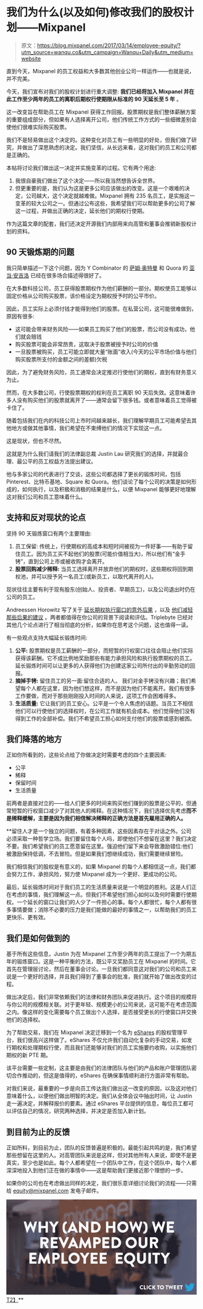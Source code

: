 # 我们为什么(以及如何)修改我们的股权计划——Mixpanel

> 原文：<https://blog.mixpanel.com/2017/03/14/employee-equity/?utm_source=wanqu.co&utm_campaign=Wanqu+Daily&utm_medium=website>

直到今天，Mixpanel 的员工权益和大多数其他创业公司一样运作——也就是说，并不完美。

今天，我们宣布对我们的股权计划进行重大调整: **我们已经将加入 Mixpanel 并在此工作至少两年的员工的离职后期权行使期限从标准的 90 天延长至 5 年** 。

这一改变旨在帮助员工在 Mixpanel 获得工作回报。股票期权是我们整体薪酬方案的重要组成部分，但如果有人选择离开公司，他们传统工作方式的一些细微差别会使他们很难实际购买股票。

我们不是轻易做出这个决定的。这种变化对员工有一些明显的好处，但我们做了研究，并做出了深思熟虑的决定。我们坚信，从长远来看，这对我们的员工和公司都是正确的。

本帖将讨论我们做出这一决定并实施变革的过程。它有两个用途:

1.  我很自豪我们做出了这个决定——所以我当然想告诉全世界。
2.  但更重要的是，我们认为这是更多公司应该做出的改变。这是一个艰难的决定，公司越大，这个决定就越难做。Mixpanel 拥有 235 名员工，是实施这一变革的较大公司之一。但通过公布这些，我希望我们可以帮助更多的公司了解这一过程，并做出正确的决定，延长他们的期权行使期。

作为这篇文章的配套，我们还决定开源我们内部用来向高管和董事会推销新股权计划的资料。

## 90 天锻炼期的问题

我只简单描述一下这个问题，因为 Y Combinator 的 [萨姆·奥特曼](http://blog.samaltman.com/employee-equity) 和 Quora 的 [亚当·安吉洛](https://dangelo.quora.com/10-Year-Exercise-Periods-Make-Sense) 已经在很多场合描述得很好了。

在大多数科技公司，员工获得股票期权作为他们薪酬的一部分。期权使员工能够以固定价格从公司购买股票，该价格设定为期权授予时的公平市价。

因此，员工实际上必须付钱才能得到他们的股票。在私营公司，这可能很难做到，原因有很多:

*   这可能会带来财务风险——如果员工购买了他们的股票，而公司没有成功，他们就会赔钱
*   购买股票可能会非常昂贵，这取决于股票被授予时公司的价值
*   一旦股票被购买，员工可能立即就大量“账面”收入(今天的公平市场价值与他们购买股票所支付的金额之间的差额)欠税

因此，为了避免财务风险，员工通常会决定推迟行使他们的期权，直到有财务意义为止。

然而，在大多数公司，行使股票期权的权利在员工离职 90 天后失效。这意味着许多人没有购买他们的股票就离开了——通常会留下很多钱。或者意味着员工觉得被卡住了。

随着包括我们在内的科技公司上市时间越来越长，我们理解早期员工可能希望去其他地方或做其他事情，我们希望在不束缚他们的情况下实现这一点。

这是现状，但也不尽然。

这就是为什么我们请我们的法律副总裁 Justin Lau 研究我们的选择，并就最合理、最公平的员工权益方法提出建议。

他与多家公司的代表进行了交谈，这些公司都选择了更长的锻炼时间，包括 Pinterest、比特币基地、Square 和 Quora。他们谈论了每个公司的决策是如何形成的，如何执行，以及积极和消极的结果是什么，以便 Mixpanel 能够更好地理解这对我们公司和员工意味着什么。

## 支持和反对现状的论点

坚持 90 天锻炼窗口有两个主要理由:

1.  员工保留: 传统上，行使期权的高成本和短时间被视为一件好事——有助于留住员工。因为员工买不起他们的股票(可能价值相当大)，所以他们有“金手铐”，直到公司上市或被收购才会离开。
2.  **股票回购减少稀释:** 当员工选择离开并放弃他们的期权时，这些期权将回到期权池，并可以授予另一名员工(或新员工，以取代离开的人)。

现状往往主要有利于现有股东(创始人、投资者、早期员工)，以及公司退出时仍在公司的员工。

Andreessen Horowitz 写了关于 [延长期权执行窗口的意外后果](http://a16z.com/2016/06/23/options-timing/) ，以及 [他们减轻那些后果的建议](http://a16z.com/2016/07/26/options-plan/) 。两者都值得在你公司的背景下阅读和评估。Triplebyte 已经对其他几个论点进行了相当彻底的分析，如果你在思考这个问题，这也值得一读。

有一些观点支持大幅延长锻炼时间:

1.  **公平:** 股票期权是员工薪酬的一部分，而短暂的行权窗口往往会阻止他们实际获得该薪酬。它不成比例地奖励那些有能力承担风险和执行股票期权的员工。延长锻炼时间可以让更多的人获得他们为创建这家公司所付出的辛勤劳动的回报。
2.  **摘掉手铐:** 留住员工的另一面:留住合适的人。 我们对金手铐没有兴趣；我们希望每个人都在这里，因为他们想这样，而不是因为他们不能离开。我们有很多工作要做，而对于那些刚刚投入时间的人来说，这项工作会困难得多。
3.  **生活质量:** 它让我们的员工安心。公平是一个令人焦虑的话题。当员工不相信他们可以行使他们的选择权时，在公司工作就有机会成本。他们觉得他们没有得到工作的全部补偿。我们不希望员工担心如何支付他们的股票或感到被困。

## 我们降落的地方

正如你所看到的，这些论点给了你做决定时需要考虑的四个主要因素:

*   公平
*   稀释
*   保留时间
*   生活质量

前两者是直接对立的——给人们更多的时间来购买他们赚到的股票是公平的，但通常短暂的行权窗口减少了对其他人的稀释。在这种情况下，我们选择优先考虑**而不是稀释缓解，主要是因为我们相信解决稀释的正确方法是首先雇用正确的人。**

 **留住人才是一个独立的问题，有着多种因素，这些因素存在于对话之外。公司必须采取一种哲学立场。我们要留住每个人吗，即使他们不想留在这里？我们决定不要。我们希望我们的员工愿意留在这里。强迫他们留下来会导致激励错位:他们被激励保持低调，不去冒险。但是如果我们想继续成功，我们需要继续冒险。

我们相信我们的股权是有意义的，如果 Mixpanel 的每个人都相信这一点，我们都会努力工作，承担风险，努力使 Mixpanel 成为一个更好、更成功的公司。

最后，延长锻炼时间对于我们员工的生活质量来说是一个明显的胜利。这是人们正在考虑的事情，我们理解这一点。但我们不希望他们担心如何以及何时需要行使期权。一个延长的窗口让我们的人少了一件担心的事。每个人都很忙，每个人都有很多事情要做；消除不必要的压力是我们能做的最好的事情之一，以帮助我们的员工更快乐、更有效。

## 我们是如何做到的

基于所有这些信息，Justin 为在 Mixpanel 工作至少两年的员工提出了一个为期五年的锻炼窗口。这是一种平衡的方法，既公平又奖励员工在 Mixpanel 的时间。它首先在管理层讨论，然后在董事会讨论。一旦我们都同意这对我们的公司和员工来说是一个更好的选择，并且我们得到了董事会的批准，我们就开始了做出改变的过程。

做出决定后，我们非常依赖我们的法律和财务团队来促进执行。这个项目的规模将与你公司的规模相关联。对于更年轻、规模更小的公司来说，这可能不在考虑范围之内。像这样的变化需要每个员工做出个人选择，是否接受更长的行使窗口并交换他们的选择权。

为了帮助交易，我们在 Mixpanel 决定迁移到一个名为 [eShares](https://esharesinc.com/) 的股权管理平台，我们很高兴这样做了。eShares 不仅允许我们自动化复杂的手动交易，如发行期权和处理期权行使，而且我们还能够对我们的员工实施要约收购，以实施他们期权的新 PTE 期。

该平台需要一些定制，这主要是由我们的法律团队与他们的产品和账户管理团队密切合作推动的，但这是值得的，eShares 在确保事情顺利进行方面非常有帮助。

对我们来说，最重要的一步是向员工传达我们做出这一改变的原因，以及这对他们意味着什么，以便他们做出明智的决定。我们从全体会议中抽出时间，让 Justin 走一遍决定，并解释报价的要素。通过 eShares 平台提供的信息，每位员工都可以评估自己的情况，研究两种选择，并决定是否加入新计划。

## 到目前为止的反馈

正如所料，到目前为止，团队的反馈普遍是积极的。最能引起共鸣的是，我们希望那些想留在这里的人。对高管团队来说是这样，但对其他所有人来说，即使不是更真实，至少也是如此。每个人都希望在一个团队中工作，在这个团队中，每个人都深深地投入到他们正在做的事情中——这是帮助我们更接近那个理想的一步。

如果你的公司也在考虑做出同样的决定，我们很乐意详细讨论我们的流程——只需给 equity@mixpanel.com 发电子邮件。

[![equity-ctt](img/82df64e2723d64012be6c89cba9396cd.png)T2】](https://twitter.com/intent/tweet?text=Why%20(and%20how)%20we%20revamped%20our%20employee%20equity%20-%20%40mixpanel%20https%3A%2F%2Fblog.mixpanel.com%2F2017%2F03%2F14%2Femployee-equity%2F%3Futm_campaign%3Dequity%26utm_source%3Dtwitter%26utm_medium%3Dsocial%26utm_content%3D031417%20pic.twitter.com%2FFUjvNIPFx3)**